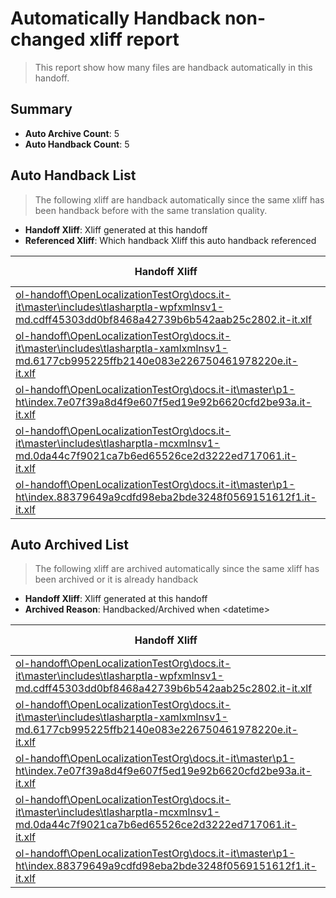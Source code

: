 # Automatically Handback non-changed xliff report
> This report show how many files are handback automatically in this handoff.

## Summary
* **Auto Archive Count**: 5
* **Auto Handback Count**: 5

## Auto Handback List
> The following xliff are handback automatically since the same xliff has been handback before with the same translation quality.

* **Handoff Xliff**: Xliff generated at this handoff
* **Referenced Xliff**: Which handback Xliff this auto handback referenced

| Handoff Xliff | Referenced Xliff | 
| --- | --- | 
| [ol-handoff\OpenLocalizationTestOrg\docs.it-it\master\includes\tlasharptla-wpfxmlnsv1-md.cdff45303dd0bf8468a42739b6b542aab25c2802.it-it.xlf](https://github.com/OpenLocalizationTestOrg/docs.handoff/blob/8955a6d326d584f7dd031f5a4c30f8fb2edf50a7/ol-handoff/OpenLocalizationTestOrg/docs.it-it/master/includes/tlasharptla-wpfxmlnsv1-md.cdff45303dd0bf8468a42739b6b542aab25c2802.it-it.xlf) | **Empty Handoff File** | 
| [ol-handoff\OpenLocalizationTestOrg\docs.it-it\master\includes\tlasharptla-xamlxmlnsv1-md.6177cb995225ffb2140e083e226750461978220e.it-it.xlf](https://github.com/OpenLocalizationTestOrg/docs.handoff/blob/8955a6d326d584f7dd031f5a4c30f8fb2edf50a7/ol-handoff/OpenLocalizationTestOrg/docs.it-it/master/includes/tlasharptla-xamlxmlnsv1-md.6177cb995225ffb2140e083e226750461978220e.it-it.xlf) | **Empty Handoff File** | 
| [ol-handoff\OpenLocalizationTestOrg\docs.it-it\master\p1-ht\index.7e07f39a8d4f9e607f5ed19e92b6620cfd2be93a.it-it.xlf](https://github.com/OpenLocalizationTestOrg/docs.handoff/blob/8955a6d326d584f7dd031f5a4c30f8fb2edf50a7/ol-handoff/OpenLocalizationTestOrg/docs.it-it/master/p1-ht/index.7e07f39a8d4f9e607f5ed19e92b6620cfd2be93a.it-it.xlf) | **Empty Handoff File** | 
| [ol-handoff\OpenLocalizationTestOrg\docs.it-it\master\includes\tlasharptla-mcxmlnsv1-md.0da44c7f9021ca7b6ed65526ce2d3222ed717061.it-it.xlf](https://github.com/OpenLocalizationTestOrg/docs.handoff/blob/8955a6d326d584f7dd031f5a4c30f8fb2edf50a7/ol-handoff/OpenLocalizationTestOrg/docs.it-it/master/includes/tlasharptla-mcxmlnsv1-md.0da44c7f9021ca7b6ed65526ce2d3222ed717061.it-it.xlf) | **Empty Handoff File** | 
| [ol-handoff\OpenLocalizationTestOrg\docs.it-it\master\p1-ht\index.88379649a9cdfd98eba2bde3248f0569151612f1.it-it.xlf](https://github.com/OpenLocalizationTestOrg/docs.handoff/blob/8955a6d326d584f7dd031f5a4c30f8fb2edf50a7/ol-handoff/OpenLocalizationTestOrg/docs.it-it/master/p1-ht/index.88379649a9cdfd98eba2bde3248f0569151612f1.it-it.xlf) | **Empty Handoff File** | 

## Auto Archived List
> The following xliff are archived automatically since the same xliff has been archived or it is already handback

* **Handoff Xliff**: Xliff generated at this handoff
* **Archived Reason**: Handbacked/Archived when &lt;datetime&gt;

| Handoff Xliff | Archived Reason | 
| --- | --- | 
| [ol-handoff\OpenLocalizationTestOrg\docs.it-it\master\includes\tlasharptla-wpfxmlnsv1-md.cdff45303dd0bf8468a42739b6b542aab25c2802.it-it.xlf](https://github.com/OpenLocalizationTestOrg/docs.handoff/blob/8955a6d326d584f7dd031f5a4c30f8fb2edf50a7/ol-handoff/OpenLocalizationTestOrg/docs.it-it/master/includes/tlasharptla-wpfxmlnsv1-md.cdff45303dd0bf8468a42739b6b542aab25c2802.it-it.xlf) | Handbacked | 
| [ol-handoff\OpenLocalizationTestOrg\docs.it-it\master\includes\tlasharptla-xamlxmlnsv1-md.6177cb995225ffb2140e083e226750461978220e.it-it.xlf](https://github.com/OpenLocalizationTestOrg/docs.handoff/blob/8955a6d326d584f7dd031f5a4c30f8fb2edf50a7/ol-handoff/OpenLocalizationTestOrg/docs.it-it/master/includes/tlasharptla-xamlxmlnsv1-md.6177cb995225ffb2140e083e226750461978220e.it-it.xlf) | Handbacked | 
| [ol-handoff\OpenLocalizationTestOrg\docs.it-it\master\p1-ht\index.7e07f39a8d4f9e607f5ed19e92b6620cfd2be93a.it-it.xlf](https://github.com/OpenLocalizationTestOrg/docs.handoff/blob/8955a6d326d584f7dd031f5a4c30f8fb2edf50a7/ol-handoff/OpenLocalizationTestOrg/docs.it-it/master/p1-ht/index.7e07f39a8d4f9e607f5ed19e92b6620cfd2be93a.it-it.xlf) | Handbacked | 
| [ol-handoff\OpenLocalizationTestOrg\docs.it-it\master\includes\tlasharptla-mcxmlnsv1-md.0da44c7f9021ca7b6ed65526ce2d3222ed717061.it-it.xlf](https://github.com/OpenLocalizationTestOrg/docs.handoff/blob/8955a6d326d584f7dd031f5a4c30f8fb2edf50a7/ol-handoff/OpenLocalizationTestOrg/docs.it-it/master/includes/tlasharptla-mcxmlnsv1-md.0da44c7f9021ca7b6ed65526ce2d3222ed717061.it-it.xlf) | Handbacked | 
| [ol-handoff\OpenLocalizationTestOrg\docs.it-it\master\p1-ht\index.88379649a9cdfd98eba2bde3248f0569151612f1.it-it.xlf](https://github.com/OpenLocalizationTestOrg/docs.handoff/blob/8955a6d326d584f7dd031f5a4c30f8fb2edf50a7/ol-handoff/OpenLocalizationTestOrg/docs.it-it/master/p1-ht/index.88379649a9cdfd98eba2bde3248f0569151612f1.it-it.xlf) | Handbacked | 

